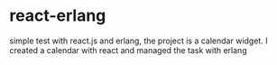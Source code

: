 # react-erlang
simple test with react.js and erlang, the project is a calendar widget.
I created a calendar with react and managed the task with erlang
